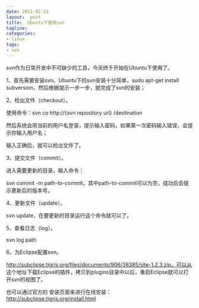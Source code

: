 ```yaml
---
date: 2011-02-23
layout:  post
title:  Ubuntu下使用svn
tagline:
categories:
- linux
tags:
- svn
---
```

svn作为日常开发中不可缺少的工具，今天终于开始在Ubuntu下使用了。

1、首先需要安装svn。Ubuntu下的svn安装十分简单，sudo apt-get install subversion，然后根据提示一步一步，就完成了svn的安装；

2、检出文件（checkout）。

使用命令：svn co http://{svn repository url} /destination

然后系统会用当前的用户名登录，提示输入密码，如果第一次密码输入错误，会提示你输入用户名；

输入正确后，就可以检出文件了。

3、提交文件（commit）。

进入需要更新的目录，输入命令：

svn commit -m path-to-commit，其中path-to-commit可以为空，成功后会提示更新后的版本号。

4、更新文件（update）。

svn update，在要更新的目录运行这个命令就可以了。

5、查看日志（log）。

svn log path

6、为Eclipse配置svn。

http://subclipse.tigris.org/files/documents/906/38385/site-1.2.3.zip，可以从 这个地址下载Eclipse的插件，拷贝到plugins目录中以后，重启Eclipse就可以打开svn的视图了。

也可以通过官方的 安装页面来进行在线安装：http://subclipse.tigris.org/install.html
